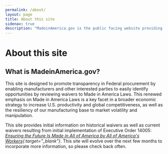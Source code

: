 ```yaml
---
permalink: /about/
layout: page
title: About this site
sidenav: true
description: "MadeinAmerica.gov is the public facing website providing information about Executive Order 14005: Ensuring the Future is Made in America by All of America’s Workers."
---
```


# About this site

## What is MadeinAmerica.gov?

This site is designed to promote transparency in Federal procurement by enabling manufacturers and other interested parties to easily identify opportunities by reviewing waivers to Made in America Laws.  This renewed emphasis on Made in America Laws is a key facet in a broader economic strategy to increase U.S. productivity and global competitiveness, as well as the resiliency of our manufacturing base to market volatility and manipulation.

This site provides initial information on historical waivers as well as current waivers resulting from initial implementation of Executive Order 14005: *[Ensuring the Future Is Made in All of America by All of America's Workers](https://www.whitehouse.gov/briefing-room/presidential-actions/2021/01/25/executive-order-on-ensuring-the-future-is-made-in-all-of-america-by-all-of-americas-workers/){:target="_blank"}*.  This site will evolve over the next few months to incorporate more information, so please check back often.
